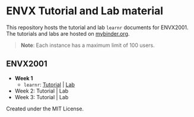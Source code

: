 # ENVX Tutorial and Lab material

This repository hosts the tutorial and lab `learnr` documents for ENVX2001. The
tutorials and labs are hosted on [mybinder.org](https://mybinder.org/).

> **Note**: Each instance has a maximum limit of 100 users.

## ENVX2001

<!-- shiny/test1: [![Binder](http://mybinder.org/badge_logo.svg)](http://mybinder.org/v2/gh/syoh/learnr-tutorial/master?urlpath=shiny/test1/) -->

- **Week 1**
  - `learnr`: <a
    href="https://mybinder.org/v2/gh/januarharianto/learnr-envx/main?urlpath=shiny/envx2001/week01/tutw1/"
    target="_blank">Tutorial</a> |
    <a
    href="https://mybinder.org/v2/gh/januarharianto/learnr-envx/main?urlpath=shiny/envx2001/week01/labw1/"
    target="_blank">Lab</a>
- Week 2: Tutorial | Lab
- Week 3: Tutorial | Lab

Created under the MIT License.
